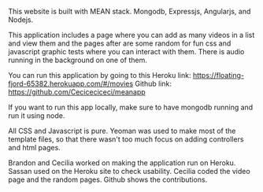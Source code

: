 This website is built with MEAN stack.
Mongodb, Expressjs, Angularjs, and Nodejs.

This application includes a page where you can add as many videos
in a list and view them and the pages after are some random for 
fun css and javascript graphic tests where you can interact with them.
There is audio running in the background on one of them.

You can run this application by going to this Heroku link:
https://floating-fjord-65382.herokuapp.com/#/movies
Github link:
https://github.com/Ceciceciceci/meanapp

If you want to run this app locally, make sure to have mongodb running
and run it using node.

All CSS and Javascript is pure. 
Yeoman was used to make most of the template files, so that there
wasn't too much focus on adding controllers and html pages.

Brandon and Cecilia worked on making the application run on Heroku.
Sassan used on the Heroku site to check usability.
Cecilia coded the video page and the random pages.
Github shows the contributions.

